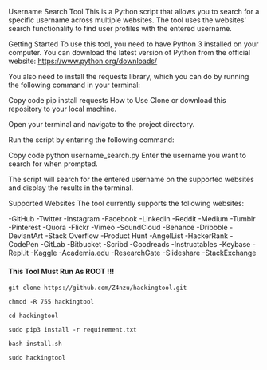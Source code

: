 Username Search Tool
This is a Python script that allows you to search for a specific username across multiple websites. The tool uses the websites' search functionality to find user profiles with the entered username.

Getting Started
To use this tool, you need to have Python 3 installed on your computer. You can download the latest version of Python from the official website: https://www.python.org/downloads/

You also need to install the requests library, which you can do by running the following command in your terminal:

Copy code
pip install requests
How to Use
Clone or download this repository to your local machine.

Open your terminal and navigate to the project directory.

Run the script by entering the following command:

Copy code
python username_search.py
Enter the username you want to search for when prompted.

The script will search for the entered username on the supported websites and display the results in the terminal.

Supported Websites
The tool currently supports the following websites:

-GitHub
-Twitter
-Instagram
-Facebook
-LinkedIn
-Reddit
-Medium
-Tumblr
-Pinterest
-Quora
-Flickr
-Vimeo
-SoundCloud
-Behance
-Dribbble
-DeviantArt
-Stack Overflow
-Product Hunt
-AngelList
-HackerRank
-CodePen
-GitLab
-Bitbucket
-Scribd
-Goodreads
-Instructables
-Keybase
-Repl.it
-Kaggle
-Academia.edu
-ResearchGate
-Slideshare
-StackExchange

#### This Tool Must Run As ROOT !!!

    git clone https://github.com/Z4nzu/hackingtool.git
    
    chmod -R 755 hackingtool  
    
    cd hackingtool
    
    sudo pip3 install -r requirement.txt
    
    bash install.sh
    
    sudo hackingtool
